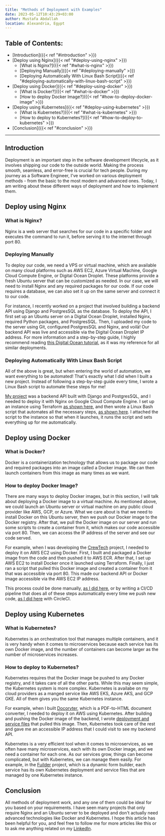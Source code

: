 ```yaml
---
title: "Methods of Deployment with Examples"
date: 2023-05-12T10:43:29+03:00
author: Mustafa Abdallah
location: Alexandria, Egypt
---
```


## Table of Contents:
- [Introduction]({{< ref "#introduction" >}})
- [Deploy using Nginx]({{< ref "#deploy-using-nginx" >}})
    - [What is Nginx?]({{< ref "#what-is-nginx" >}})
    - [Deploying Manually]({{< ref "#deploying-manually" >}})
    - [Deploying Automatically With Linux Bash Script]({{< ref "#deploying-automatically-with-linux-bash-script" >}})
- [Deploy using Docker]({{< ref "#deploy-using-docker" >}})
    - [What is Docker?]({{< ref "#what-is-docker" >}})
    - [How to deploy Docker Image?]({{< ref "#how-to-deploy-docker-image" >}})
- [Deploy using Kubernetes]({{< ref "#deploy-using-kubernetes" >}})
    - [What is Kubernetes?]({{< ref "#what-is-kubernetes" >}})
    - [How to deploy to Kubernetes?]({{< ref "#how-to-deploy-to-kubernetes" >}})
- [Conclusion]({{< ref "#conclusion" >}})
---

## Introduction
Deployment is an important step in the software development lifecycle, as it involves shipping our code to the outside world. Making the process smooth, seamless, and error-free is crucial for tech people. During my journey as a Software Engineer, I've worked on various deployment methods - from the basic to the most modern and advanced ones. Today, I am writing about these different ways of deployment and how to implement them.

## Deploy using Nginx

### What is Nginx?
Nginx is a web server that searches for our code in a specific folder and executes the command to run it, before serving it to the internet through port 80.

### Deploying Manually
To deploy our code, we need a VPS or virtual machine, which are available on many cloud platforms such as AWS EC2, Azure Virtual Machine, Google Cloud Compute Engine, or Digital Ocean Droplet. These platforms provide a fresh Ubuntu server that can be customized as needed. In our case, we will need to install Nginx and any required packages for our code. If our code requires a database, we can also set it up on the same server and connect it to our code.

For instance, I recently worked on a project that involved building a backend API using Django and PostgresSQL as the database. To deploy the API, I first set up an Ubuntu server on a Digital Ocean Droplet, installed Nginx, required Python packages, and PostgresSQL. Then, I uploaded my code to the server using Git, configured PostgresSQL and Nginx, and voilà! Our backend API was live and accessible via the Digital Ocean Droplet IP address. For more information and a step-by-step guide, I highly recommend reading [this Digital Ocean tutorial](https://www.digitalocean.com/community/tutorials/how-to-set-up-django-with-postgres-nginx-and-gunicorn-on-ubuntu-22-04), as it was my reference for all similar deployments.

### Deploying Automatically With Linux Bash Script
All of the above is great, but when entering the world of automation, we want everything to be automated! That's exactly what I did when I built a new project. Instead of following a step-by-step guide every time, I wrote a Linux Bash script to automate these steps for me!

[My project](https://github.com/mstva/scraple) was a backend API built with Django and PostgresSQL, and I needed to deploy it with Nginx on Google Cloud Compute Engine. I set up an instance using Terraform [as shown here](https://github.com/mstva/scraple/blob/main/infrastructure/main.tf), and then wrote a Linux Bash script that automates all the necessary steps, [as shown here](https://github.com/mstva/scraple/tree/main/infrastructure/scripts). I attached the script to the instance so that when it launches, it runs the script and sets everything up for me automatically.

## Deploy using Docker

### What is Docker?
Docker is a containerization technology that allows us to package our code and required packages into an image called a Docker image. We can then launch containers from this image as many times as we want.

### How to deploy Docker Image?
There are many ways to deploy Docker images, but in this section, I will talk about deploying a Docker image to a virtual machine. As mentioned above, we could launch an Ubuntu server or virtual machine on any public cloud provider like AWS, GCP, or Azure. What we care about is that we need to install Docker on this Ubuntu server, then we push our Docker image to the Docker registry. After that, we pull the Docker image on our server and run some scripts to create a container from it, which makes our code accessible via port 80. Then, we can access the IP address of the server and see our code served.

For example, when I was developing the [CrewTech](https://github.com/mstva/crewtech) project, I needed to deploy it on AWS EC2 using Docker. First, I built and packaged a Docker image from the code and then pushed it to AWS ECR. After that, I set up AWS EC2 to install Docker once it launched using Terraform. Finally, I just ran a script that pulled this Docker image and created a container from it that was accessible via port 80. This made our backend API or Docker image accessible via the AWS EC2 IP address.

This process could be done manually, [as I did here](https://github.com/mstva/crewtech#deploy-manually), or by writing a CI/CD pipeline that does all of these steps automatically every time we push new code, [as I did here](https://github.com/mstva/crewtech/blob/main/.circleci/config.yml) with CircleCI.

## Deploy using Kubernetes

### What is Kubernetes?
Kubernetes is an orchestration tool that manages multiple containers, and it is very handy when it comes to microservices because each service has its own Docker image, and the number of containers can become larger as the number of microservices increases.

### How to deploy to Kubernetes?
Kubernetes requires that the Docker image be pushed to any Docker registry, and it takes care of all the other parts. While this may seem simple, the Kubernetes system is more complex. Kubernetes is availabe on my cloud providers as a manged service like AWS EKS, Azure AKS, and GCP GKE. All of them gives you the same Kubernetes instance.

For example, when I built [Docorvter](https://github.com/mstva/docorvter), which is a PDF-to-HTML document converter, I needed to deploy it on AWS using Kubernetes. After building and pushing the Docker image of the backend, I wrote [deployment and service files](https://github.com/mstva/docorvter/tree/main/kubernetes) that pulled this image. Then, Kubernetes took care of the rest and gave me an accessible IP address that I could visit to see my backend API.

Kubernetes is a very efficient tool when it comes to microservices, as we often have many microservices, each with its own Docker image, and we need a container for each one. As our services grow, things can become complicated, but with Kubernetes, we can manage them easily. For example, in the [Fuilder](https://github.com/mstva/fuilder) project, which is a dynamic form builder, each service has its own Kubernetes deployment and service files that are managed by one Kubernetes instance.

## Conclusion
All methods of deployment work, and any one of them could be ideal for you based on your requirements. I have seen many projects that only require Nginx and an Ubuntu server to be deployed and don't actually need advanced technologies like Docker and Kubernetes. I hope this article has been helpful for you, and feel free to follow me for more articles like this or to ask me anything related on my [LinkedIn](https://linkedin.com/in/mustafaabdulluh).



